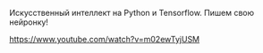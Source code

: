 Искусственный интеллект на Python и Tensorflow. Пишем свою нейронку!

https://www.youtube.com/watch?v=m02ewTyjUSM
